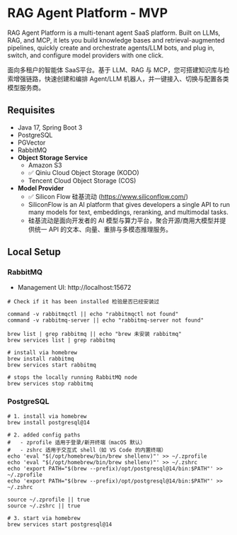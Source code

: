# RAG Agent Platform - MVP

RAG Agent Platform is a multi-tenant agent SaaS platform. Built on LLMs, RAG, and MCP, it lets you build knowledge bases and retrieval-augmented pipelines, quickly create and orchestrate agents/LLM bots, and plug in, switch, and configure model providers with one click.

面向多租户的智能体 SaaS平台。基于 LLM、RAG 与 MCP，您可搭建知识库与检索增强链路，快速创建和编排 Agent/LLM 机器人，并一键接入、切换与配置各类模型服务商。


## Requisites
- Java 17, Spring Boot 3
- PostgreSQL
- PGVector
- RabbitMQ
- **Object Storage Service**
  - Amazon S3
  - ✅ Qiniu Cloud Object Storage (KODO)
  - Tencent Cloud Object Storage (COS) 
- **Model Provider** 
  - ✅ Silicon Flow 硅基流动 (https://www.siliconflow.com/)
  - SiliconFlow is an AI platform that gives developers a single API to run many models for text, embeddings, reranking, and multimodal tasks.
  - 硅基流动是面向开发者的 AI 模型与算力平台，聚合开源/商用大模型并提供统一 API 的文本、向量、重排与多模态推理服务。

## Local Setup
### RabbitMQ

- Management UI: http://localhost:15672

```shell
# Check if it has been installed 检验是否已经安装过

command -v rabbitmqctl || echo "rabbitmqctl not found"
command -v rabbitmq-server || echo "rabbitmq-server not found"

brew list | grep rabbitmq || echo "brew 未安装 rabbitmq"
brew services list | grep rabbitmq

# install via homebrew
brew install rabbitmq
brew services start rabbitmq      

# stops the locally running RabbitMQ node
brew services stop rabbitmq
```

### PostgreSQL

```shell
# 1. install via homebrew
brew install postgresql@14

# 2. added config paths
#   - zprofile 适用于登录/新开终端（macOS 默认）
#   - zshrc 适用于交互式 shell（如 VS Code 的内置终端）
echo 'eval "$(/opt/homebrew/bin/brew shellenv)"' >> ~/.zprofile
echo 'eval "$(/opt/homebrew/bin/brew shellenv)"' >> ~/.zshrc
echo 'export PATH="$(brew --prefix)/opt/postgresql@14/bin:$PATH"' >> ~/.zprofile
echo 'export PATH="$(brew --prefix)/opt/postgresql@14/bin:$PATH"' >> ~/.zshrc

source ~/.zprofile || true
source ~/.zshrc || true

# 3. start via homebrew
brew services start postgresql@14
```
